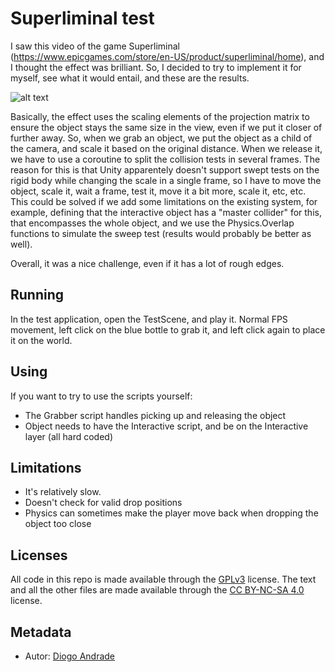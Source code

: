 # Superliminal test

I saw this video of the game Superliminal (https://www.epicgames.com/store/en-US/product/superliminal/home), and I thought the effect was brilliant.
So, I decided to try to implement it for myself, see what it would entail, and these are the results.

![alt text](https://github.com/DiogoDeAndrade/SuperliminalTest/raw/master/Screenshots/screen01.gif "Test")

Basically, the effect uses the scaling elements of the projection matrix to ensure the object stays the same size in the view, even if we put it closer of further away.
So, when we grab an object, we put the object as a child of the camera, and scale it based on the original distance.
When we release it, we have to use a coroutine to split the collision tests in several frames. 
The reason for this is that Unity apparentely doesn't support swept tests on the rigid body while changing the scale in a single frame, so I have to move the object, scale it, wait a frame, test it, move it a bit more, scale it, etc, etc.
This could be solved if we add some limitations on the existing system, for example, defining that the interactive object has a "master collider" for this, that encompasses the whole object, and we use the Physics.Overlap functions to simulate the sweep test (results would probably be better as well).

Overall, it was a nice challenge, even if it has a lot of rough edges.

## Running

In the test application, open the TestScene, and play it. Normal FPS movement, left click on the blue bottle to grab it, and left click again to place it on the world.

## Using

If you want to try to use the scripts yourself:
- The Grabber script handles picking up and releasing the object
- Object needs to have the Interactive script, and be on the Interactive layer (all hard coded)

## Limitations
- It's relatively slow. 
- Doesn't check for valid drop positions
- Physics can sometimes make the player move back when dropping the object too close


## Licenses

All code in this repo is made available through the [GPLv3] license.
The text and all the other files are made available through the 
[CC BY-NC-SA 4.0] license.

## Metadata

* Autor: [Diogo Andrade][]

[Diogo Andrade]:https://github.com/DiogoDeAndrade
[GPLv3]:https://www.gnu.org/licenses/gpl-3.0.en.html
[CC BY-NC-SA 4.0]:https://creativecommons.org/licenses/by-nc-sa/4.0/
